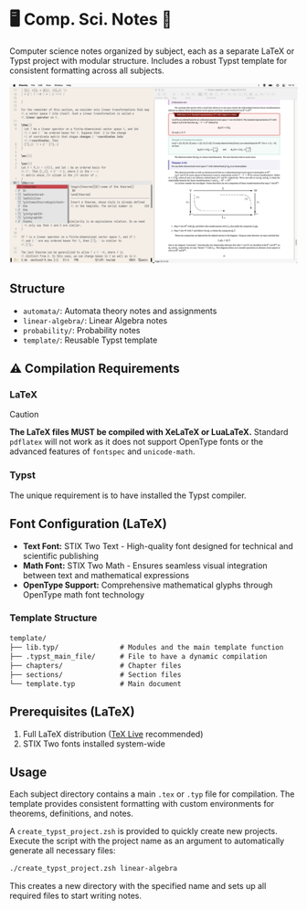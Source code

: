 # 🖥️ Comp. Sci. Notes 📓

Computer science notes organized by subject, each as a separate LaTeX or Typst project with modular structure. Includes a robust Typst template for consistent formatting across all subjects.

![preview](preview.png)

## Structure

- `automata/`: Automata theory notes and assignments
- `linear-algebra/`: Linear Algebra notes
- `probability/`: Probability notes
- `template/`: Reusable Typst template

## ⚠️ Compilation Requirements

### LaTeX

> [!CAUTION]  
> **The LaTeX files MUST be compiled with XeLaTeX or LuaLaTeX.** Standard `pdflatex` will not work as it does not support OpenType fonts or the advanced features of `fontspec` and `unicode-math`.

### Typst

The unique requirement is to have installed the Typst compiler.

## Font Configuration (LaTeX)

- **Text Font:** STIX Two Text - High-quality font designed for technical and scientific publishing
- **Math Font:** STIX Two Math - Ensures seamless visual integration between text and mathematical expressions
- **OpenType Support:** Comprehensive mathematical glyphs through OpenType math font technology

### Template Structure

```
template/
├── lib.typ/               # Modules and the main template function
├── .typst_main_file/      # File to have a dynamic compilation
├── chapters/              # Chapter files
├── sections/              # Section files
└── template.typ           # Main document
```

## Prerequisites (LaTeX)

1. Full LaTeX distribution ([TeX Live](https://www.tug.org/texlive/) recommended)
2. STIX Two fonts installed system-wide

## Usage

Each subject directory contains a main `.tex` or `.typ` file for compilation. The template provides consistent formatting with custom environments for theorems, definitions, and notes.

A `create_typst_project.zsh` is provided to quickly create new projects. Execute the script with the project name as an argument to automatically generate all necessary files:

```bash
./create_typst_project.zsh linear-algebra
```

This creates a new directory with the specified name and sets up all required files to start writing notes.
